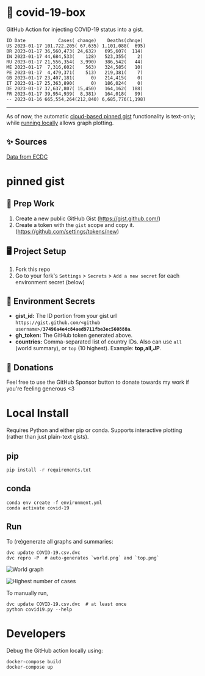 # 🏥 covid-19-box

GitHub Action for injecting COVID-19 status into a gist.

```
ID Date            Cases( change)    Deaths(chnge)
US 2023-01-17 101,722,205( 67,635) 1,101,088(  695)
BR 2023-01-17 36,560,473( 24,632)   695,607(  114)
IN 2023-01-17 44,684,533(    128)   523,355(    2)
RU 2023-01-17 21,556,354(  3,990)   386,542(   44)
ME 2023-01-17  7,316,602(    563)   324,585(   10)
PE 2023-01-17  4,479,371(    513)   219,381(    7)
GB 2023-01-17 23,407,181(      0)   214,415(    0)
IT 2023-01-17 25,363,890(      0)   186,024(    0)
DE 2023-01-17 37,637,807( 15,450)   164,162(  188)
FR 2023-01-17 39,954,939(  8,381)   164,018(   99)
-- 2023-01-16 665,554,264(212,840) 6,685,776(1,198)
```

---

As of now, the automatic [cloud-based pinned gist](#pinned-gist) functionality is text-only;
while [running locally](#local-install) allows graph plotting.

## ✨ Sources

[Data from ECDC](https://www.ecdc.europa.eu/en/publications-data/download-todays-data-geographic-distribution-covid-19-cases-worldwide)

# pinned gist

## 🎒 Prep Work
1. Create a new public GitHub Gist (https://gist.github.com/)
1. Create a token with the `gist` scope and copy it. (https://github.com/settings/tokens/new)

## 🖥 Project Setup
1. Fork this repo
1. Go to your fork's `Settings` > `Secrets` > `Add a new secret` for each environment secret (below)

## 🤫 Environment Secrets
- **gist_id:** The ID portion from your gist url `https://gist.github.com/<github username>/`**`37496a4e4c84aed9711fbe3ec560888a`**.
- **gh_token:** The GitHub token generated above.
- **countries:** Comma-separated list of country IDs. Also can use `all` (world summary), or `top` (10 highest). Example: **top,all,JP**.

## 💸 Donations

Feel free to use the GitHub Sponsor button to donate towards my work if you're feeling generous <3

# Local Install

Requires Python and either pip or conda. Supports interactive plotting (rather than just plain-text gists).

## pip

```
pip install -r requirements.txt
```

## conda

```
conda env create -f environment.yml
conda activate covid-19
```

## Run

To (re)generate all graphs and summaries:

```
dvc update COVID-19.csv.dvc
dvc repro -P  # auto-generates `world.png` and `top.png`
```

![World graph](world.png)

![Highest number of cases](top.png)

To manually run,

```
dvc update COVID-19.csv.dvc  # at least once
python covid19.py --help
```

# Developers

Debug the GitHub action locally using:

```
docker-compose build
docker-compose up
```
